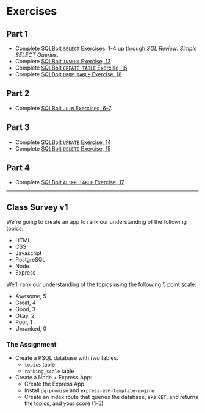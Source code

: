 # Exercises

## Part 1

* Complete [SQLBolt `SELECT` Exercises, 1-4](https://sqlbolt.com/) up through _SQL Review: Simple SELECT Queries_.
* Complete [SQLBolt `INSERT` Exercise, 13](https://sqlbolt.com/lesson/inserting_rows)
* Complete [SQLBolt `CREATE TABLE` Exercise, 16](https://sqlbolt.com/lesson/creating_tables)
* Complete [SQLBolt `DROP TABLE` Exercise, 18](https://sqlbolt.com/lesson/dropping_tables)

## Part 2

* Complete [SQLBolt `JOIN` Exercises, 6-7](https://sqlbolt.com/lesson/select_queries_with_joins).

## Part 3

* Complete [SQLBolt `UPDATE` Exercise, 14](https://sqlbolt.com/lesson/updating_rows)
* Complete [SQLBolt `DELETE` Exercise, 15](https://sqlbolt.com/lesson/deleting_rows)

## Part 4

* Complete [SQLBolt `ALTER TABLE` Exercise, 17](https://sqlbolt.com/lesson/altering_tables)

---

## Class Survey v1

We're going to create an app to rank our understanding of the following topics:

* HTML
* CSS
* Javascript
* PostgreSQL
* Node
* Express

We'll rank our understanding of the topics using the following 5 point scale:

* Awesome, 5
* Great, 4
* Good, 3
* Okay, 2
* Poor, 1
* Unranked, 0

### The Assignment

* Create a PSQL database with _two_ tables.
  * `topics` table
  * `ranking_scale` table
* Create a Node + Express App:
  * Create the Express App
  * Install `pg-promise` and `express-es6-template-engine`
  * Create an index route that queries the database, aka `GET`, and returns the topics, and your score (1-5)

